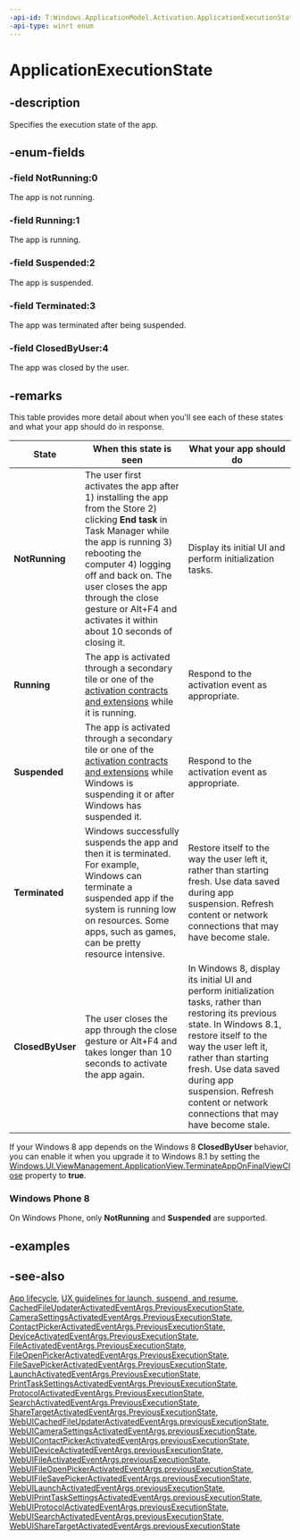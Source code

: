 ```yaml
---
-api-id: T:Windows.ApplicationModel.Activation.ApplicationExecutionState
-api-type: winrt enum
---
```


<!-- Enumeration syntax
public enum Windows.ApplicationModel.Activation.ApplicationExecutionState : int
-->

# ApplicationExecutionState

## -description
Specifies the execution state of the app.

## -enum-fields
### -field NotRunning:0
The app is not running.

### -field Running:1
The app is running.

### -field Suspended:2
The app is suspended.

### -field Terminated:3
The app was terminated after being suspended.

### -field ClosedByUser:4
The app was closed by the user.


## -remarks
This table provides more detail about when you'll see each of these states and what your app should do in response.

State|When this state is seen|What your app should do
---|---|---
**NotRunning**|The user first activates the app after 1) installing the app from the Store 2) clicking **End task** in Task Manager while the app is running 3) rebooting the computer 4) logging off and back on. The user closes the app through the close gesture or Alt+F4 and activates it within about 10 seconds of closing it.|Display its initial UI and perform initialization tasks.
**Running**|The app is activated through a secondary tile or one of the [activation contracts and extensions](/previous-versions/windows/apps/hh464906(v=win.10)) while it is running.|Respond to the activation event as appropriate.
**Suspended**|The app is activated through a secondary tile or one of the [activation contracts and extensions](/previous-versions/windows/apps/hh464906(v=win.10)) while Windows is suspending it or after Windows has suspended it.|Respond to the activation event as appropriate.
**Terminated**|Windows successfully suspends the app and then it is terminated. For example, Windows can terminate a suspended app if the system is running low on resources. Some apps, such as games, can be pretty resource intensive.|Restore itself to the way the user left it, rather than starting fresh. Use data saved during app suspension. Refresh content or network connections that may have become stale.
**ClosedByUser**|The user closes the app through the close gesture or Alt+F4 and takes longer than 10 seconds to activate the app again.|In Windows 8, display its initial UI and perform initialization tasks, rather than restoring its previous state. In Windows 8.1, restore itself to the way the user left it, rather than starting fresh. Use data saved during app suspension. Refresh content or network connections that may have become stale.

If your Windows 8 app depends on the Windows 8 **ClosedByUser** behavior, you can enable it when you upgrade it to Windows 8.1 by setting the [Windows.UI.ViewManagement.ApplicationView.TerminateAppOnFinalViewClose](../windows.ui.viewmanagement/applicationview_terminateapponfinalviewclose.md) property to **true**.

### Windows Phone 8

On Windows Phone, only **NotRunning** and **Suspended** are supported.

## -examples

## -see-also

[App lifecycle](/windows/uwp/launch-resume/app-lifecycle), 
[UX guidelines for launch, suspend, and resume](/windows/uwp/launch-resume/index), 
[CachedFileUpdaterActivatedEventArgs.PreviousExecutionState](cachedfileupdateractivatedeventargs_previousexecutionstate.md), [CameraSettingsActivatedEventArgs.PreviousExecutionState](camerasettingsactivatedeventargs_previousexecutionstate.md), 
[ContactPickerActivatedEventArgs.PreviousExecutionState](contactpickeractivatedeventargs_previousexecutionstate.md), 
[DeviceActivatedEventArgs.PreviousExecutionState](deviceactivatedeventargs_previousexecutionstate.md), 
[FileActivatedEventArgs.PreviousExecutionState](fileactivatedeventargs_previousexecutionstate.md), 
[FileOpenPickerActivatedEventArgs.PreviousExecutionState](fileopenpickeractivatedeventargs_previousexecutionstate.md), 
[FileSavePickerActivatedEventArgs.PreviousExecutionState](filesavepickeractivatedeventargs_previousexecutionstate.md), 
[LaunchActivatedEventArgs.PreviousExecutionState](launchactivatedeventargs_previousexecutionstate.md), 
[PrintTaskSettingsActivatedEventArgs.PreviousExecutionState](printtasksettingsactivatedeventargs_previousexecutionstate.md), 
[ProtocolActivatedEventArgs.PreviousExecutionState](protocolactivatedeventargs_previousexecutionstate.md), 
[SearchActivatedEventArgs.PreviousExecutionState](searchactivatedeventargs_previousexecutionstate.md), 
[ShareTargetActivatedEventArgs.PreviousExecutionState](sharetargetactivatedeventargs_previousexecutionstate.md), 
[WebUICachedFileUpdaterActivatedEventArgs.previousExecutionState](../windows.ui.webui/webuicachedfileupdateractivatedeventargs_previousexecutionstate.md), 
[WebUICameraSettingsActivatedEventArgs.previousExecutionState](../windows.ui.webui/webuicamerasettingsactivatedeventargs_previousexecutionstate.md), 
[WebUIContactPickerActivatedEventArgs.previousExecutionState](../windows.ui.webui/webuicontactpickeractivatedeventargs_previousexecutionstate.md), 
[WebUIDeviceActivatedEventArgs.previousExecutionState](../windows.ui.webui/webuideviceactivatedeventargs_previousexecutionstate.md), 
[WebUIFileActivatedEventArgs.previousExecutionState](fileactivatedeventargs_previousexecutionstate.md), 
[WebUIFileOpenPickerActivatedEventArgs.previousExecutionState](../windows.ui.webui/webuifileopenpickeractivatedeventargs_previousexecutionstate.md), 
[WebUIFileSavePickerActivatedEventArgs.previousExecutionState](../windows.ui.webui/webuifilesavepickeractivatedeventargs_previousexecutionstate.md), 
[WebUILaunchActivatedEventArgs.previousExecutionState](../windows.ui.webui/webuilaunchactivatedeventargs_previousexecutionstate.md), 
[WebUIPrintTaskSettingsActivatedEventArgs.previousExecutionState](../windows.ui.webui/webuiprinttasksettingsactivatedeventargs_previousexecutionstate.md), 
[WebUIProtocolActivatedEventArgs.previousExecutionState](../windows.ui.webui/webuiprotocolactivatedeventargs_previousexecutionstate.md), 
[WebUISearchActivatedEventArgs.previousExecutionState](../windows.ui.webui/webuisearchactivatedeventargs_previousexecutionstate.md), 
[WebUIShareTargetActivatedEventArgs.previousExecutionState](../windows.ui.webui/webuisharetargetactivatedeventargs_previousexecutionstate.md)
